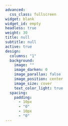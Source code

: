 ```yaml
---
advanced:
  css_class: fullscreen
widget: blank
widget_id: empty
headless: true
weight: 30
title: null
subtitle: null
active: true
design:
  columns: "1"
  background:
    image: ""
    image_darken: 0
    image_parallax: false
    image_position: center
    image_size: cover
    text_color_light: true
  spacing:
    padding:
      - 10px
      - "0"
      - 10px
      - "0"
---
```

